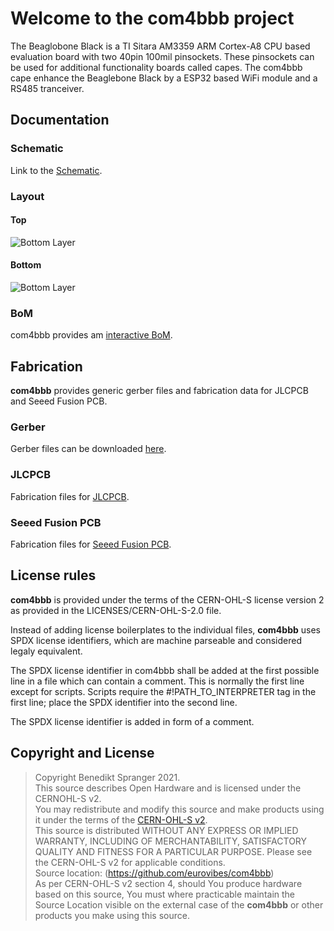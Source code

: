 # Welcome to the com4bbb project

The Beaglobone Black is a TI Sitara AM3359 ARM Cortex-A8 CPU based evaluation
board with two 40pin 100mil pinsockets. These pinsockets can be used for
additional functionality boards called capes. The com4bbb cape enhance the
Beaglebone Black by a ESP32 based WiFi module and a RS485 tranceiver.

## Documentation

### Schematic

Link to the [Schematic](https://eurovibes.github.io/com4bbb/Fabrication/com4bbb-schematic_0.1.pdf).

### Layout

#### Top
![Bottom Layer](https://eurovibes.github.io/com4bbb/Fabrication/PCB/blue/com4bbb-top_.jpg)

#### Bottom
![Bottom Layer](https://eurovibes.github.io/com4bbb/Fabrication/PCB/blue/com4bbb-bottom_.jpg)

### BoM
com4bbb provides am [interactive BoM](https://eurovibes.github.io/com4bbb/Fabrication/BoM/com4bbb-ibom_.html).

## Fabrication
**com4bbb** provides generic gerber files and fabrication data for JLCPCB and
Seeed Fusion PCB.

### Gerber
Gerber files can be downloaded [here](https://eurovibes.github.io/com4bbb/Fabrication/gerber.zip).

### JLCPCB
Fabrication files for [JLCPCB](https://eurovibes.github.io/com4bbb/Fabrication/JLCPCB/com4bbb-JLCPCB_.zip).

### Seeed Fusion PCB
Fabrication files for [Seeed Fusion PCB](https://eurovibes.github.io/com4bbb/Fabrication/FusionPCB/com4bbb-FusionPCB_.zip).

## License rules

**com4bbb** is provided under the terms of the CERN-OHL-S license version 2 as
provided in the LICENSES/CERN-OHL-S-2.0 file.

Instead of adding license boilerplates to the individual files, **com4bbb**
uses SPDX license identifiers, which are machine parseable and considered
legaly equivalent.

The SPDX license identifier in com4bbb shall be added at the first possible
line in a file which can contain a comment. This is normally the first line
except for scripts. Scripts require the #!PATH_TO_INTERPRETER tag in the
first line; place the SPDX identifier into the second line.

The SPDX license identifier is added in form of a comment.

## Copyright and License

> Copyright Benedikt Spranger 2021.  
> This source describes Open Hardware and is licensed under the CERNOHL-S v2.  
> You may redistribute and modify this source and make products using it
> under the terms of the [CERN-OHL-S v2](https://ohwr.org/cern_ohl_s_v2.txt).  
> This source is distributed WITHOUT ANY EXPRESS OR IMPLIED
> WARRANTY, INCLUDING OF MERCHANTABILITY, SATISFACTORY
> QUALITY AND FITNESS FOR A PARTICULAR PURPOSE. Please see
> the CERN-OHL-S v2 for applicable conditions.  
> Source location: (https://github.com/eurovibes/com4bbb)  
> As per CERN-OHL-S v2 section 4, should You produce hardware based
> on this source, You must where practicable maintain the Source Location
> visible on the external case of the **com4bbb** or other products you make
> using this source.
